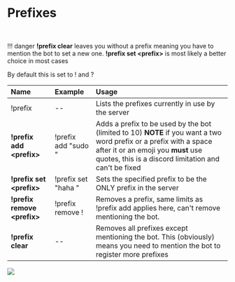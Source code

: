 # Prefixes

​

!!! danger
    **!prefix clear** leaves you without a prefix meaning you have to mention the bot to set a new one. **!prefix set &lt;prefix&gt;** is most likely a better choice in most cases



By default this is set to ! and ?

| Name | Example | Usage |
| :--- | :--- | :--- |
| !prefix | -- | Lists the prefixes currently in use by the server |
| **!prefix add &lt;prefix&gt;** | !prefix add "sudo " | Adds a prefix to be used by the bot \(limited to 10\) **NOTE** if you want a two word prefix or a prefix with a space after it or an emoji you **must** use quotes, this is a discord limitation and can't be fixed |
| **!prefix set &lt;prefix&gt;** | !prefix set "haha " | Sets the specified prefix to be the ONLY prefix in the server |
| **!prefix remove &lt;prefix&gt;** | !prefix remove ! | Removes a prefix, same limits as !prefix add applies here, can't remove mentioning the bot. |
| **!prefix clear** | -- | Removes all prefixes except mentioning the bot. This \(obviously\) means you need to mention the bot to register more prefixes |

![](https://i.imgur.com/tSvDMVy.png)


